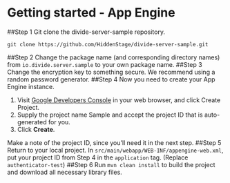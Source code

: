 Getting started - App Engine
===========
##Step 1
Git clone the divide-server-sample repository.

```
git clone https://github.com/HiddenStage/divide-server-sample.git
```
##Step 2
Change the package name (and corresponding directory names) from `io.divide.server.sample` to your own package name. 
##Step 3
Change the encryption key to something secure. We recommend using a random password generator.
##Step 4
Now you need to create your App Engine instance.

1. Visit [Google Developers Console](https://console.developers.google.com/) in your web browser, and click Create Project.
2. Supply the project name Sample and accept the project ID that is auto-generated for you.
3. Click **Create**.

Make a note of the project ID, since you'll need it in the next step.
##Step 5
Return to your local project. In `src/main/webapp/WEB-INF/appengine-web.xml`, put your project ID from Step 4 in the `application` tag. (Replace `authenticator-test`)
##Step 6
Run `mvn clean install` to build the project and download all necessary library files.
